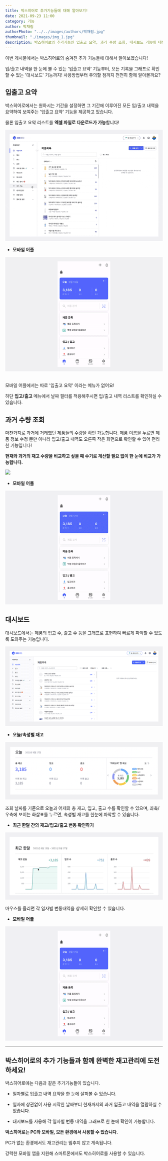 ```yaml
---
title: 박스히어로 추가기능들에 대해 알아보기! 
date: 2021-09-23 11:00
category: 기능
author: 박채림
authorPhoto: "../../images/authors/박채림.jpg"
thumbnail: "./images/img_1.jpg"
description: 박스히어로의 추가기능인 입출고 요약, 과거 수량 조회, 대시보드 기능에 대해 살펴봐요!
---
```


이번 게시물에서는 박스히어로의 숨겨진 추가 기능들에 대해서 알아보겠습니다!

입/출고 내역을 한 눈에 볼 수 있는 '입출고 요약' 기능부터, 모든 기록을 그래프로 확인할 수 있는 '대시보드' 기능까지! 사용방법부터 주의할 점까지 천천히 함께 알아볼까요?

## **입출고 요약**

박스히어로에서는 원하시는 기간을 설정하면 그 기간에 이루어진 모든 입/출고 내역을 요약하여 보여주는 '입출고 요약' 기능을 제공하고 있습니다.

물론 입출고 요약 리스트를 **엑셀 파일로 다운로드가 가능**합니다!

![](images/img_2.gif)



- **모바일 어플**

![](images/img_3.gif)

<tip-box><br/>
모바일 어플에서는 따로 '입출고 요약' 이라는 메뉴가 없어요! <br/>
</tip-box>

하단 **입고/출고** 메뉴에서 날짜 필터를 적용해주시면 입/출고 내역 리스트를 확인하실 수 있습니다.

## **과거 수량 조회**

마찬가지로 과거에 거래했던 제품들의 수량을 확인 가능합니다. 제품 이름을 누르면 제품 정보 수정 뿐만 아니라 입고/출고 내역도 오른쪽 작은 화면으로 확인할 수 있어 편리한 기능입니다!

**현재와 과거의 재고 수량을 비교하고 싶을 때 수기로 계산할 필요 없이 한 눈에 비교가 가능합니다.**

![](images/img_4.gif)



- **모바일 어플**

![모바일 어플에서의 과거 수량 조회하기](images/img_5.gif)

## **대시보드**

대시보드에서는 제품의 입고 수, 출고 수 등을 그래프로 표현하여 빠르게 파악할 수 있도록 도와주는 기능입니다.

![](images/img_6.gif)



- **오늘/속성별 재고**

![](images/img_7.png)

조회 날짜를 기준으로 오늘과 어제의 총 재고, 입고, 출고 수를 확인할 수 있으며,  좌측/우측에 보이는 화살표를 누르면, 속성별 재고를 한눈에 파악할 수 있습니다.



- **최근 한달 간의 재고/입고/출고 변동 확인하기**

![](images/img_8.gif)

마우스를 올리면 각 일자별 변동내역을 상세히 확인할 수 있습니다.



- **모바일 어플**

![모바일 어플에서의 대시보드](images/img_9.gif)

<hr/>

## 박스히어로의 추가 기능들과 함께 완벽한 재고관리에 도전하세요!

박스히어로에는 다음과 같은 추가기능들이 있습니다.

- 일자별로 입출고 내역 요약을 한 눈에 살펴볼 수 있습니다.

- 일자에 상관없이 사용 시작한 날짜부터 현재까지의 과거 입출고 내역을 열람하실 수 있습니다.

- 대시보드를 사용해 각 일자별 변동 내역을 그래프로 한 눈에 확인이 가능합니다.

<tip-box>

**박스히어로는 PC와 모바일, 모든 환경에서 사용할 수 있습니다.**

PC가 없는 환경에서도 재고관리는 멈추지 않고 계속됩니다.

강력한 모바일 앱을 지원해 스마트폰에서도 박스히어로를 사용할 수 있습니다.

</tip-box>



